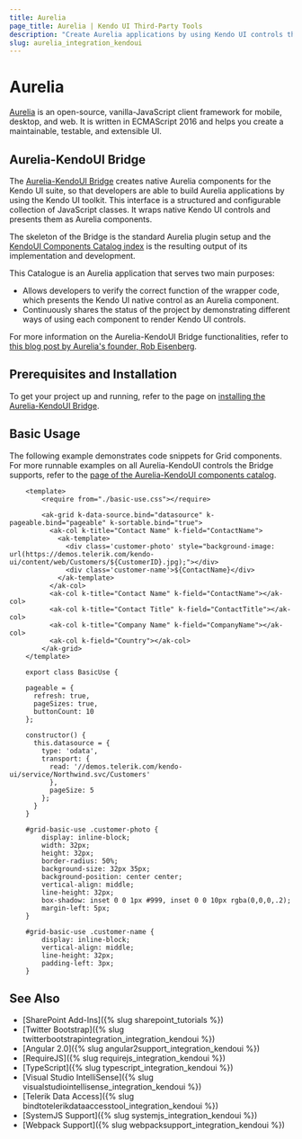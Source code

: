 ```yaml
---
title: Aurelia
page_title: Aurelia | Kendo UI Third-Party Tools
description: "Create Aurelia applications by using Kendo UI controls through applying the Aurelia-KendoUI Bridge."
slug: aurelia_integration_kendoui
---
```


# Aurelia

[Aurelia](http://aurelia.io/) is an open-source, vanilla-JavaScript client framework for mobile, desktop, and web. It is written in ECMAScript 2016 and helps you create a maintainable, testable, and extensible UI.

## Aurelia-KendoUI Bridge

The [Aurelia-KendoUI Bridge](http://aurelia-ui-toolkits.github.io/demo-kendo/#/about/about) creates native Aurelia components for the Kendo UI suite, so that developers are able to build Aurelia applications by using the Kendo UI toolkit. This interface is a structured and configurable collection of JavaScript classes. It wraps native Kendo UI controls and presents them as Aurelia components.

The skeleton of the Bridge is the standard Aurelia plugin setup and the [KendoUI Components Catalog index](http://aurelia-ui-toolkits.github.io/demo-kendo/#/catalog-index) is the resulting output of its implementation and development.

This Catalogue is an Aurelia application that serves two main purposes:

* Allows developers to verify the correct function of the wrapper code, which presents the Kendo UI native control as an Aurelia component.
* Continuously shares the status of the project by demonstrating different ways of using each component to render Kendo UI controls.

For more information on the Aurelia-KendoUI Bridge functionalities, refer to [this blog post by Aurelia's founder, Rob Eisenberg](http://blog.durandal.io/2016/01/28/aurelia-and-kendo-ui/).

## Prerequisites and Installation

To get your project up and running, refer to the page on [installing the Aurelia-KendoUI Bridge](http://aurelia-ui-toolkits.github.io/demo-kendo/#/installation).

## Basic Usage

The following example demonstrates code snippets for Grid components. For more runnable examples on all Aurelia-KendoUI controls the Bridge supports, refer to the [page of the Aurelia-KendoUI components catalog](http://aurelia-ui-toolkits.github.io/demo-kendo/#/samples/grid/basic-use).

```tab-View
    <template>
        <require from="./basic-use.css"></require>

        <ak-grid k-data-source.bind="datasource" k-pageable.bind="pageable" k-sortable.bind="true">
          <ak-col k-title="Contact Name" k-field="ContactName">
            <ak-template>
              <div class='customer-photo' style="background-image: url(https://demos.telerik.com/kendo-ui/content/web/Customers/${CustomerID}.jpg);"></div>
              <div class='customer-name'>${ContactName}</div>
            </ak-template>
          </ak-col>
          <ak-col k-title="Contact Name" k-field="ContactName"></ak-col>
          <ak-col k-title="Contact Title" k-field="ContactTitle"></ak-col>
          <ak-col k-title="Company Name" k-field="CompanyName"></ak-col>
          <ak-col k-field="Country"></ak-col>
        </ak-grid>
    </template>
```
```tab-ViewModel
    export class BasicUse {

    pageable = {
      refresh: true,
      pageSizes: true,
      buttonCount: 10
    };

    constructor() {
      this.datasource = {
        type: 'odata',
        transport: {
          read: '//demos.telerik.com/kendo-ui/service/Northwind.svc/Customers'
          },
          pageSize: 5
        };
      }
    }
```
```tab-CSS
    #grid-basic-use .customer-photo {
        display: inline-block;
        width: 32px;
        height: 32px;
        border-radius: 50%;
        background-size: 32px 35px;
        background-position: center center;
        vertical-align: middle;
        line-height: 32px;
        box-shadow: inset 0 0 1px #999, inset 0 0 10px rgba(0,0,0,.2);
        margin-left: 5px;
    }

    #grid-basic-use .customer-name {
        display: inline-block;
        vertical-align: middle;
        line-height: 32px;
        padding-left: 3px;
    }
```

## See Also

* [SharePoint Add-Ins]({% slug sharepoint_tutorials %})
* [Twitter Bootstrap]({% slug twitterbootstrapintegration_integration_kendoui %})
* [Angular 2.0]({% slug angular2support_integration_kendoui %})
* [RequireJS]({% slug requirejs_integration_kendoui %})
* [TypeScript]({% slug typescript_integration_kendoui %})
* [Visual Studio IntelliSense]({% slug visualstudiointellisense_integration_kendoui %})
* [Telerik Data Access]({% slug bindtotelerikdataaccesstool_integration_kendoui %})
* [SystemJS Support]({% slug systemjs_integration_kendoui %})
* [Webpack Support]({% slug webpacksupport_integration_kendoui %})
